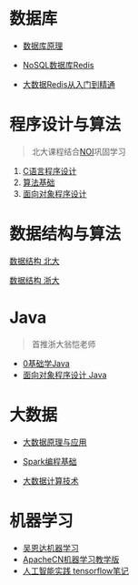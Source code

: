 # 数据库

- [数据库原理](https://mooc.study.163.com/course/1000031000#/info)

- [NoSQL数据库Redis](https://study.163.com/course/courseMain.htm?courseId=1003806066)
- [大数据Redis从入门到精通](https://study.163.com/course/courseMain.htm?courseId=1208877826)

# 程序设计与算法

> 北大课程结合[NOI](noi.openjudge.cn)巩固学习

1. [C语言程序设计](https://www.icourse163.org/learn/PKU-1001553023?tid=1002457004#/learn/announce)
2. [算法基础](https://www.icourse163.org/course/PKU-1001894005)
3. [面向对象程序设计](https://www.icourse163.org/learn/PKU-1002029030?tid=1002785058#/learn/announce)

# 数据结构与算法

[数据结构 北大](https://www.icourse163.org/learn/PKU-1002534001?tid=1002695004#/learn/announce)

[数据结构 浙大](https://www.icourse163.org/learn/ZJU-93001?tid=1002654021#/learn/announce)



# Java

> 首推浙大翁恺老师

- [0基础学Java](https://www.icourse163.org/course/0809ZJU013-1001541001#/info)
- [面向对象程序设计 Java](https://www.icourse163.org/learn/ZJU-1001542001?tid=1003687002#/learn/announce)



# 大数据

- [大数据原理与应用](https://www.icourse163.org/learn/XMU-1002335004?tid=1003965001#/learn/announce)
- [Spark编程基础](https://www.icourse163.org/learn/XMU-1205811805?tid=1206105206#/learn/announce)

- [大数据计算技术](https://www.icourse163.org/learn/UESTC-1003037002?tid=1206107264#/learn/announce)





# 机器学习

- [吴恩达机器学习](https://study.163.com/course/courseMain.htm?courseId=1004570029)
- [ApacheCN机器学习教学版](https://space.bilibili.com/97678687/channel/detail?cid=22486)
- [人工智能实践 tensorflow笔记](https://www.icourse163.org/learn/PKU-1002536002?tid=1003797005#/learn/content)